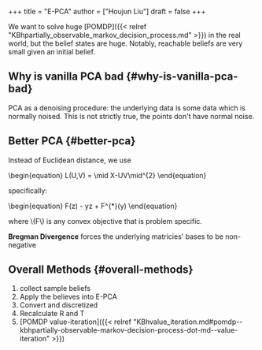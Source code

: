 +++
title = "E-PCA"
author = ["Houjun Liu"]
draft = false
+++

We want to solve huge [POMDP]({{< relref "KBhpartially_observable_markov_decision_process.md" >}}) in the real world, but the belief states are huge. Notably, reachable beliefs are very small given an initial belief.


## Why is vanilla PCA bad {#why-is-vanilla-pca-bad}

PCA as a denoising procedure: the underlying data is some data which is normally noised. This is not strictly true, the points don't have normal noise.


## Better PCA {#better-pca}

Instead of Euclidean distance, we use

\begin{equation}
L(U,V) = \mid X-UV\mid^{2}
\end{equation}

specifically:

\begin{equation}
F(z) - yz + F^{\*}(y)
\end{equation}

where \\(F\\) is any convex objective that is problem specific.

**Bregman Divergence** forces the underlying matricies' bases to be non-negative


## Overall Methods {#overall-methods}

1.  collect sample beliefs
2.  Apply the believes into E-PCA
3.  Convert and discretized
4.  Recalculate R and T
5.  [POMDP value-iteration]({{< relref "KBhvalue_iteration.md#pomdp--kbhpartially-observable-markov-decision-process-dot-md--value-iteration" >}})
